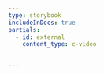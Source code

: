 ```yaml
---
type: storybook
includeInDocs: true
partials:
  - id: external
    content_type: c-video


---
```




